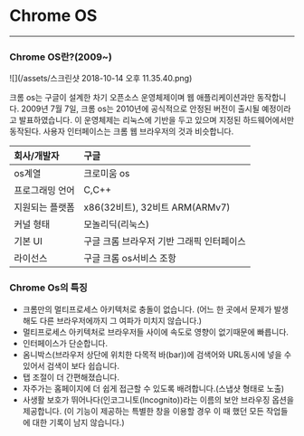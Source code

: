 # Chrome OS

---

### Chrome OS란?\(2009~\)



![](/assets/스크린샷 2018-10-14 오후 11.35.40.png)

크롬 os는 구글이 설계한 차기 오픈소스 운영체제이며 웹 애플리케이션과만 동작합니다. 2009년 7월 7일, 크롬 os는 2010년에 공식적으로 안정된 버전이 출시될 예정이라고 발표하였습니다. 이 운영체제는 리눅스에 기반을 두고 있으며 지정된 하드웨어에서만 동작된다. 사용자 인터페이스는 크롬 웹 브라우저의 것과 비슷합니다.

| **회사/개발자** | **구글** |
| :--- | :--- |
| os계열 | 크로미움 os |
| 프로그래밍 언어 | C,C++ |
| 지원되는 플랫폼 | x86\(32비트\), 32비트 ARM\(ARMv7\) |
| 커널 형태 | 모놀리딕\(리눅스\) |
| 기본 UI | 구글 크롬 브라우저 기반 그래픽 인터페이스 |
| 라이선스 | 구글 크롬 os서비스 조항 |

### Chrome Os의 특징

* 크롬만의 멀티프로세스 아키텍처로 충돌이 없습니다. \(어느 한 곳에서 문제가 발생해도 다른 브라우저에까지 그 여파가 미치지 않습니다.\)
* 멀티프로세스 아키텍처로 브라우저들 사이에 속도로 영향이 없기때문에 빠릅니다.
* 인터페이스가 단순합니다.
* 옴니박스\(브라우저 상단에 위치한 다목적 바\(bar\)\)에 검색어와 URL동시에 넣을 수 있어서 검색이 보다 쉽습니다.
* 탭 조절이 더 간편해졌습니다.
* 자주가는 홈페이지에 더 쉽게 접근할 수 있도록 배려합니다.\(스냅샷 형태로 노출\)
* 사생활 보호가 뛰어나다\(인코그니토\(Incognito\)\)라는 이름의 보안 브라우징 옵션을 제공합니다. \(이 기능이 제공하는 특별한 창을 이용할 경우 이 때 했던 모든 작업들에 대한 기록이 남지 않습니다.\)



